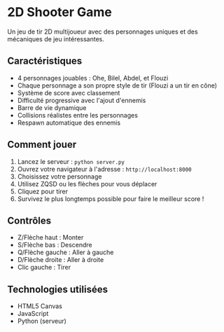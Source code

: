 # 2D Shooter Game

Un jeu de tir 2D multijoueur avec des personnages uniques et des mécaniques de jeu intéressantes.

## Caractéristiques

- 4 personnages jouables : Ohe, Bilel, Abdel, et Flouzi
- Chaque personnage a son propre style de tir (Flouzi a un tir en cône)
- Système de score avec classement
- Difficulté progressive avec l'ajout d'ennemis
- Barre de vie dynamique
- Collisions réalistes entre les personnages
- Respawn automatique des ennemis

## Comment jouer

1. Lancez le serveur : `python server.py`
2. Ouvrez votre navigateur à l'adresse : `http://localhost:8000`
3. Choisissez votre personnage
4. Utilisez ZQSD ou les flèches pour vous déplacer
5. Cliquez pour tirer
6. Survivez le plus longtemps possible pour faire le meilleur score !

## Contrôles

- Z/Flèche haut : Monter
- S/Flèche bas : Descendre
- Q/Flèche gauche : Aller à gauche
- D/Flèche droite : Aller à droite
- Clic gauche : Tirer

## Technologies utilisées

- HTML5 Canvas
- JavaScript
- Python (serveur)
